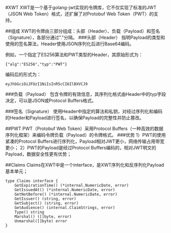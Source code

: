 #XWT
XWT是一个基于golang-jwt实现的令牌库，它不仅实现了标准的JWT（JSON Web Token）格式，还扩展了对Protobuf Web Token（PWT）的支持。

##组成
XWT的令牌由三部分组成：头部（Header）、负载（Payload）和签名（Signature），各部分通过"."分隔。
###头部（Header）
指明Payload的类型和使用的签名算法，Header使用JSON序列化后进行Base64编码。

例如，一个指定了ES256算法和PWT类型的Header，其原始形式为：
```
{"alg":"ES256","typ":"PWT"}
```
编码后的形式为：
```
eyJhbGciOiJFUzI1NiIsInR5cCI6IlBXVCJ9
```


###负载（Payload）
包含令牌的有效信息，其序列化格式由Header中的typ字段决定，可以是JSON或Protocol Buffers格式。

###签名（Signature）
使用Header中指定的算法和私钥，对经过序列化和编码的Header和Payload进行签名，以确保Payload的完整性并防止篡改。

##PWT
PWT（Protobuf Web Token）采用Protocol Buffers（一种高效的数据序列化框架）来编码令牌负载（Payload）的令牌格式。
###优势
1）PWT的使用紧凑的Protocol Buffers进行序列化，Payload相对JWT更小，网络传输占用带宽更小；
2）PWT的Payload是经过Protocol Buffers编码的，相对JWT明文的Payload，数据安全性更有优势；

##Claims
Claims在XWT中是一个interface，是XWT序列化和反序列化Payload基本单元；
```
type Claims interface {
    GetExpirationTime() (*internal.NumericDate, error)
    GetIssuedAt() (*internal.NumericDate, error)
    GetNotBefore() (*internal.NumericDate, error)
    GetIssuer() (string, error)
    GetSubject() (string, error)
    GetAudience() (internal.ClaimStrings, error)
    Type() string
    Marshal() ([]byte, error)
    Unmarshal([]byte) error
}

```
